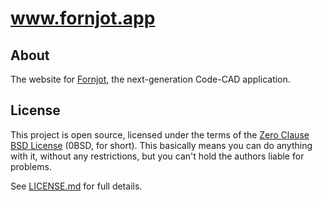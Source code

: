 # www.fornjot.app

## About

The website for [Fornjot](https://github.com/hannobraun/Fornjot), the next-generation Code-CAD application.

## License

This project is open source, licensed under the terms of the [Zero Clause BSD License] (0BSD, for short). This basically means you can do anything with it, without any restrictions, but you can't hold the authors liable for problems.

See [LICENSE.md] for full details.

[Zero Clause BSD License]: https://opensource.org/licenses/0BSD
[LICENSE.md]: LICENSE.md
